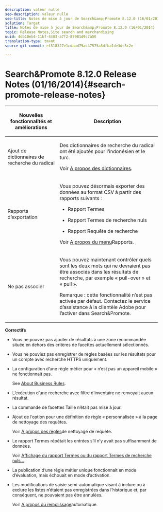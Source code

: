```yaml
---
description: valeur nulle
seo-description: valeur nulle
seo-title: Notes de mise à jour de Search&amp;Promote 8.12.0 (16/01/2014)
solution: Target
title: Notes de mise à jour de Search&amp;Promote 8.12.0 (16/01/2014)
topic: Release Notes,Site search and merchandising
uuid: 4db10eb4-11bf-4483-a7f2-87981d9c7a50
translation-type: tm+mt
source-git-commit: ef818327e1cdaad79ac47575a8dfba1de3dc5c2e

---
```



# Search&amp;Promote 8.12.0 Release Notes (01/16/2014){#search-promote-release-notes}

<table> 
 <thead> 
  <tr> 
   <th colname="col1" class="entry"> <p>Nouvelles fonctionnalités et améliorations </p> </th> 
   <th colname="col2" class="entry"> <p>Description </p> </th> 
  </tr> 
 </thead>
 <tbody> 
  <tr> 
   <td colname="col1"> <p>Ajout de dictionnaires de recherche du radical </p> </td> 
   <td colname="col2"> <p> </p> <p> Des dictionnaires de recherche du radical ont été ajoutés pour l’indonésien et le turc. </p> <p>Voir <a href="../c-about-linguistics-menu/c-about-dictionaries.md#concept_B8028B71EC8144669614C64578EDB034" format="dita" scope="local"> A propos des dictionnaires</a>. </p> </td> 
  </tr> 
  <tr> 
   <td colname="col1"> <p>Rapports d’exportation </p> </td> 
   <td colname="col2"> <p> 
     <!--3683368-->Vous pouvez désormais exporter des données au format CSV à partir des rapports suivants : 
     <ul id="ul_93B619DBB3444F64BD6D7F9E969AB1E1"> 
      <li id="li_96DDE1A196834845A0FA319903C5934B"> <p>Rapport Termes </p> </li> 
      <li id="li_4F1A19DE98C84F8CAD963EEA2B38ED7A"> <p>Rapport Termes de recherche nuls </p> </li> 
      <li id="li_A7716C62C4D44CD69D411C3FEE246D96"> <p>Rapport Requête de recherche </p> </li> 
     </ul> </p> <p>Voir <a href="../c-about-reports-menu/c-about-reports-menu.md#concept_5F901459C7AB461BAB30B305957EB00C" format="dita" scope="local"> A propos du menu</a>Rapports. </p> </td> 
  </tr> 
  <tr> 
   <td colname="col1"> <p>Ne pas associer </p> </td> 
   <td colname="col2"> <p>Vous pouvez maintenant contrôler quels sont les deux mots qui ne devraient pas être associés dans les résultats de recherche, par exemple « pull-over » et « pull ». </p> <p> <p>Remarque : cette fonctionnalité n’est pas activée par défaut. Contactez le service d’assistance à la clientèle Adobe pour l’activer dans Search&amp;Promote. </p> </p> </td> 
  </tr> 
 </tbody> 
</table>

**Correctifs**

* Vous ne pouvez pas ajouter de résultats à une zone recommandée située en dehors des critères de facettes actuellement sélectionnés.
* Vous ne pouviez pas enregistrer de règles basées sur les résultats pour un compte avec recherche HTTPS uniquement.
* La configuration d’une règle métier pour « n’est pas un appareil mobile » ne fonctionnait pas.

   See [About Business Rules](../c-about-rules-menu/c-about-business-rules.md#concept_2A93D76216754D3D8412CDEA00BD26BD).

* L’exécution d’une recherche avec filtre d’inventaire ne renvoyait aucun résultat.
* La commande de facettes Taille n’était pas mise à jour.
* Ajout de l’option pour une définition de règle « personnalisée » à la page de nettoyage des requêtes.

   Voir [A propos des règles](../c-about-rules-menu/c-about-query-cleaning-rules.md#concept_17F3CDDC3C8A4128AF092A82B777B86C)de nettoyage de requête.

* Le rapport Termes répétait les entrées s’il n’y avait pas suffisamment de données.

   Voir [Affichage du rapport Termes ou du rapport Termes de recherche nuls...](../c-about-reports-menu/c-about-reports-menu.md#task_53B7ED1582DD4B0E8376546A7AFC789A).

* La publication d’une règle métier unique fonctionnait en mode d’évaluation, mais échouait en mode d’activation.
* Les modifications de saisie semi-automatique visant à inclure ou à exclure les listes n’étaient pas enregistrées dans l’historique et, par conséquent, ne pouvaient pas être annulées.

   Voir [A propos du remplissage](../c-about-auto-complete.md#concept_093A9CD754864BA79B456FE4BEB64578)automatique.

